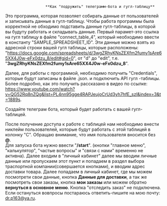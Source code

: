                       **Как "подружить" телеграмм-бота и гугл-таблицу**
  Это программа, которая позволяет собирать данные от пользователей и записывать данные в гугл-таблицу.
Чтобы работа программы была корректной не обходимо подставить данные гугл-таблицы, в которой вы будуту работать и складывать данные.
Первый парамет-это ссылка на гугл таблицу в файле "connect_table_4", который необходимо ввести в константу "SAMPLE_SPREADSHEET_ID". 
Эти данные можно взять из адресной строки вашей гугл таблицы, которые расположены: 
"https://docs.google.com/spreadsheets/d/3wgZRhyKNsZEXfm2fumy1sAre65XX4J0w-eFx0dzu_8/edit#gid=0", от "d" до "edit",
т.е. "**3wgZRhyKNsZEXfm2fumy1sAre65XX4J0w-eFx0dzu_8**".

  Далее, для работы с программой, необходимо получить "Credentials", которые будут записаны в файле .json. и подключить API гугл -таблицы.
Более подробно, как это получить рассказано в видео по ссылке: https://www.youtube.com/watch?v=QG52Rq8nZQg&list=PL4nn95gge4RAPJeujoCrUd3yh7hfE_szl&index=3&t=1889s.

Создайте телеграм бота, который будет работать с вашей гугл-таблицей.

  После получение доступа к работе с таблицей нам необходимо внести никлейм пользователей, которые будут работать с этой таблицей в колонку "С". Обращаю внимание, что имя пользователя вносится без **@**.  
Для запуска бота нужно ввести "**/start**". (кнопки "главное меню", "калькулятор", "частые вопросы" и "связи с нами" временно не активна). Далее входим в "личный кабинет" далее мы вводим личные данные или пропускаем этот пункт и попадаем в раздел выбора траспортной компании(совершается кнопками),
и вводим адрес доставки товара. Далее попадаем в личный кабинет, где мы можем посмотрети свои данные, кнопка **Данные для доставки**,
а так же посмотреть свои заказы, кнопка **мои заказы** или можем обратно **вернуться в основное меню**. Кнопка "отследить заказ" не подключена.
Если остануться вовпросы постараюсь ответить-пишите на мою почту: dr.p163@ya.ru.
